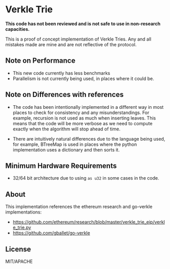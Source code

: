 # Verkle Trie 

**This code has not been reviewed and is not safe to use in non-research capacities.**

This is a proof of concept implementation of Verkle Tries. Any and all mistakes made are mine and are not reflective of the protocol.

## Note on Performance

- This new code currently has less benchmarks
- Parallelism is not currently being used, in places where it could be.

## Note on Differences with references

- The code has been intentionally implemented in a different way in most places to check for consistency and any misunderstandings. For example, recursion is not used as much when inserting leaves. This means that the code will be more verbose as we need to compute exactly when the algorithm will stop ahead of time.

- There are intuitively natural differences due to the language being used, for example, BTreeMap is used in places where the python implementation uses a dictionary and then sorts it.

## Minimum Hardware Requirements
- 32/64 bit architecture due to using `as u32` in some cases in the code. 

## About

This implementation references the ethereum research and go-verkle implementations:

-  https://github.com/ethereum/research/blob/master/verkle_trie_eip/verkle_trie.py
-  https://github.com/gballet/go-verkle


## License

MIT/APACHE